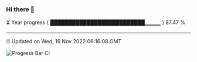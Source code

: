 ### Hi there 👋

⏳ Year progress { ██████████████████████████▁▁▁▁ } 87.47 %

---

⏰ Updated on Wed, 16 Nov 2022 06:16:08 GMT

![Progress Bar CI](https://github.com/liununu/liununu/workflows/Progress%20Bar%20CI/badge.svg)

